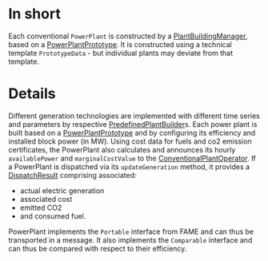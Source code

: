 # In short
Each conventional `PowerPlant` is constructed by a [PlantBuildingManager](../Agents/PlantBuildingManager), based on a [PowerPlantPrototype](./PowerPlantPrototype).
It is constructed using a technical template `PrototypeData` - but individual plants may deviate from that template.

# Details
Different generation technologies are implemented with different time series and parameters by respective [PredefinedPlantBuilder](../Agents/PredefinedPlantBuilder)s.
Each power plant is built based on a [PowerPlantPrototype](./PowerplantPrototype) and by configuring its efficiency and installed block power (in MW).
Using cost data for fuels and co2 emission certificates, the PowerPlant also calculates and announces its hourly `availablePower` and `marginalCostValue` to the [ConventionalPlantOperator](../Agents/ConventionalPlantOperator).
If a PowerPlant is dispatched via its `updateGeneration` method, it provides a [DispatchResult](./DispatchResult) comprising associated:
* actual electric generation
* associated cost
* emitted CO2
* and consumed fuel.

PowerPlant implements the `Portable` interface from FAME and can thus be transported in a message.
It also implements the `Comparable` interface and can thus be compared with respect to their efficiency.
